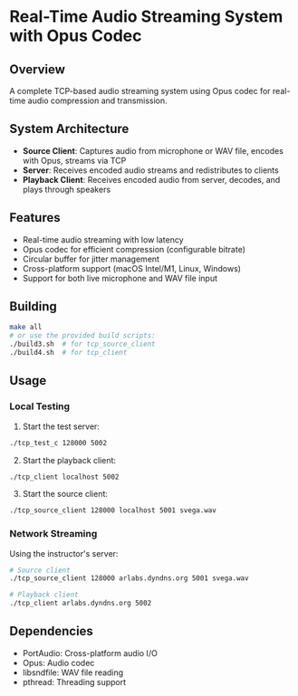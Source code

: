 # Real-Time Audio Streaming System with Opus Codec

## Overview
A complete TCP-based audio streaming system using Opus codec for real-time audio compression and transmission.

## System Architecture
- **Source Client**: Captures audio from microphone or WAV file, encodes with Opus, streams via TCP
- **Server**: Receives encoded audio streams and redistributes to clients
- **Playback Client**: Receives encoded audio from server, decodes, and plays through speakers

## Features
- Real-time audio streaming with low latency
- Opus codec for efficient compression (configurable bitrate)
- Circular buffer for jitter management
- Cross-platform support (macOS Intel/M1, Linux, Windows)
- Support for both live microphone and WAV file input

## Building
```bash
make all
# or use the provided build scripts:
./build3.sh  # for tcp_source_client
./build4.sh  # for tcp_client
```

## Usage
### Local Testing
1. Start the test server:
```bash
./tcp_test_c 128000 5002
```

2. Start the playback client:
```bash
./tcp_client localhost 5002
```

3. Start the source client:
```bash
./tcp_source_client 128000 localhost 5001 svega.wav
```

### Network Streaming
Using the instructor's server:
```bash
# Source client
./tcp_source_client 128000 arlabs.dyndns.org 5001 svega.wav

# Playback client
./tcp_client arlabs.dyndns.org 5002
```

## Dependencies
- PortAudio: Cross-platform audio I/O
- Opus: Audio codec
- libsndfile: WAV file reading
- pthread: Threading support